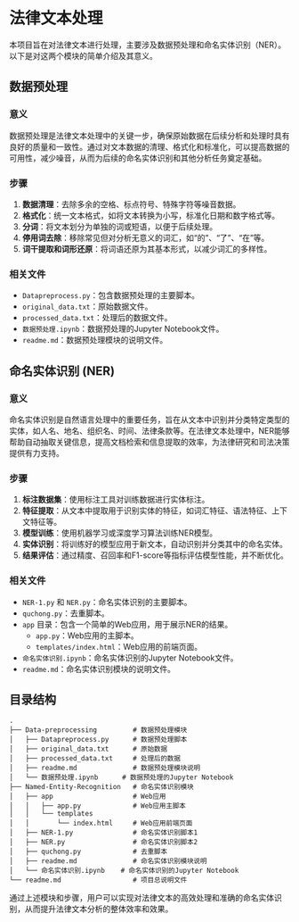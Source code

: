# 法律文本处理

本项目旨在对法律文本进行处理，主要涉及数据预处理和命名实体识别（NER）。以下是对这两个模块的简单介绍及其意义。

## 数据预处理

### 意义
数据预处理是法律文本处理中的关键一步，确保原始数据在后续分析和处理时具有良好的质量和一致性。通过对文本数据的清理、格式化和标准化，可以提高数据的可用性，减少噪音，从而为后续的命名实体识别和其他分析任务奠定基础。

### 步骤
1. **数据清理**：去除多余的空格、标点符号、特殊字符等噪音数据。
2. **格式化**：统一文本格式，如将文本转换为小写，标准化日期和数字格式等。
3. **分词**：将文本划分为单独的词或短语，以便于后续处理。
4. **停用词去除**：移除常见但对分析无意义的词汇，如“的”、“了”、“在”等。
5. **词干提取和词形还原**：将词语还原为其基本形式，以减少词汇的多样性。

### 相关文件
- `Datapreprocess.py`：包含数据预处理的主要脚本。
- `original_data.txt`：原始数据文件。
- `processed_data.txt`：处理后的数据文件。
- `数据预处理.ipynb`：数据预处理的Jupyter Notebook文件。
- `readme.md`：数据预处理模块的说明文件。

## 命名实体识别 (NER)

### 意义
命名实体识别是自然语言处理中的重要任务，旨在从文本中识别并分类特定类型的实体，如人名、地名、组织名、时间、法律条款等。在法律文本处理中，NER能够帮助自动抽取关键信息，提高文档检索和信息提取的效率，为法律研究和司法决策提供有力支持。

### 步骤
1. **标注数据集**：使用标注工具对训练数据进行实体标注。
2. **特征提取**：从文本中提取用于识别实体的特征，如词汇特征、语法特征、上下文特征等。
3. **模型训练**：使用机器学习或深度学习算法训练NER模型。
4. **实体识别**：将训练好的模型应用于新文本，自动识别并分类其中的命名实体。
5. **结果评估**：通过精度、召回率和F1-score等指标评估模型性能，并不断优化。

### 相关文件
- `NER-1.py` 和 `NER.py`：命名实体识别的主要脚本。
- `quchong.py`：去重脚本。
- `app` 目录：包含一个简单的Web应用，用于展示NER的结果。
  - `app.py`：Web应用的主脚本。
  - `templates/index.html`：Web应用的前端页面。
- `命名实体识别.ipynb`：命名实体识别的Jupyter Notebook文件。
- `readme.md`：命名实体识别模块的说明文件。

## 目录结构
```
.
├── Data-preprocessing         # 数据预处理模块
│   ├── Datapreprocess.py      # 数据预处理脚本
│   ├── original_data.txt      # 原始数据
│   ├── processed_data.txt     # 处理后的数据
│   ├── readme.md              # 数据预处理模块说明
│   └── 数据预处理.ipynb      # 数据预处理的Jupyter Notebook
├── Named-Entity-Recognition   # 命名实体识别模块
│   ├── app                    # Web应用
│   │   ├── app.py             # Web应用主脚本
│   │   └── templates
│   │       └── index.html     # Web应用前端页面
│   ├── NER-1.py               # 命名实体识别脚本1
│   ├── NER.py                 # 命名实体识别脚本2
│   ├── quchong.py             # 去重脚本
│   ├── readme.md              # 命名实体识别模块说明
│   └── 命名实体识别.ipynb    # 命名实体识别的Jupyter Notebook
└── readme.md                  # 项目总说明文件
```

通过上述模块和步骤，用户可以实现对法律文本的高效处理和准确的命名实体识别，从而提升法律文本分析的整体效率和效果。